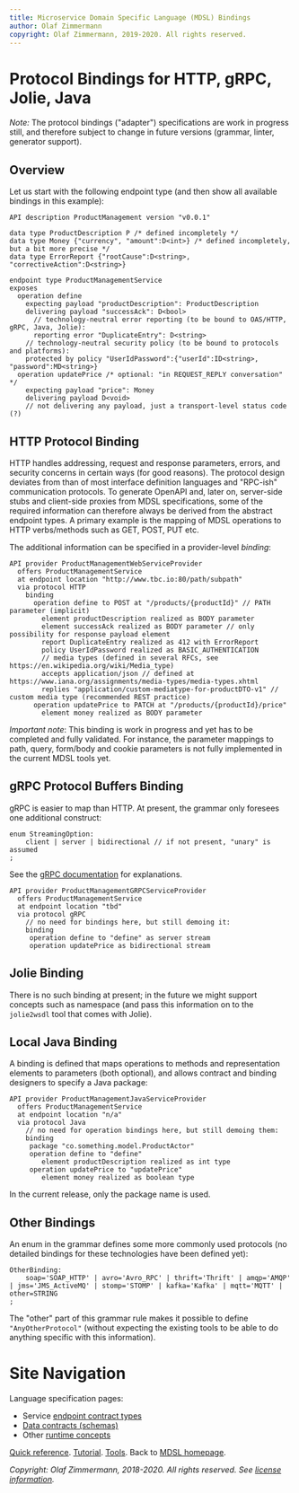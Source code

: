 ```yaml
---
title: Microservice Domain Specific Language (MDSL) Bindings
author: Olaf Zimmermann
copyright: Olaf Zimmermann, 2019-2020. All rights reserved.
---
```


Protocol Bindings for HTTP, gRPC, Jolie, Java
=============================================

*Note:* The protocol bindings ("adapter") specifications are work in progress still, and therefore subject to change in future versions (grammar, linter, generator support).

<!--
TODO update (from other): 
The language concepts described here can be used for context mapping, deployment modeling, and code generation (e.g., walking provider skeletons, test clients). Unlike endpoint types and data contracts, they play on the "instance" rather than the "class" level (just like ports in WSDL are instances of port types).
-->

## Overview 

Let us start with the following endpoint type (and then show all available bindings in this example):

~~~
API description ProductManagement version "v0.0.1"

data type ProductDescription P /* defined incompletely */
data type Money {"currency", "amount":D<int>} /* defined incompletely, but a bit more precise */
data type ErrorReport {"rootCause":D<string>, "correctiveAction":D<string>}

endpoint type ProductManagementService
exposes 
  operation define
    expecting payload "productDescription": ProductDescription
    delivering payload "successAck": D<bool>
      // technology-neutral error reporting (to be bound to OAS/HTTP, gRPC, Java, Jolie):
      reporting error "DuplicateEntry": D<string>
    // technology-neutral security policy (to be bound to protocols and platforms):
    protected by policy "UserIdPassword":{"userId":ID<string>, "password":MD<string>}
  operation updatePrice /* optional: "in REQUEST_REPLY conversation" */
    expecting payload "price": Money  
    delivering payload D<void>
    // not delivering any payload, just a transport-level status code (?)
~~~


## HTTP Protocol Binding

HTTP handles addressing, request and response parameters, errors, and security concerns in certain ways (for good reasons). The protocol design deviates from than of most interface definition languages and "RPC-ish" communication protocols. To generate OpenAPI and, later on, server-side stubs and client-side proxies from MDSL specifications, some of the required information can therefore always be derived from the abstract endpoint types. A primary  example is the mapping of MDSL operations to HTTP verbs/methods such as GET, POST, PUT etc. 

The additional information can be specified in a provider-level *binding*: 

~~~
API provider ProductManagementWebServiceProvider
  offers ProductManagementService
  at endpoint location "http://www.tbc.io:80/path/subpath"
  via protocol HTTP 
    binding 
      operation define to POST at "/products/{productId}" // PATH parameter (implicit)
        element productDescription realized as BODY parameter
        element successAck realized as BODY parameter // only possibility for response payload element 
        report DuplicateEntry realized as 412 with ErrorReport
        policy UserIdPassword realized as BASIC_AUTHENTICATION
        // media types (defined in several RFCs, see https://en.wikipedia.org/wiki/Media_type)
        accepts application/json // defined at https://www.iana.org/assignments/media-types/media-types.xhtml
        replies "application/custom-mediatype-for-productDTO-v1" // custom media type (recommended REST practice) 
      operation updatePrice to PATCH at "/products/{productId}/price"
        element money realized as BODY parameter
~~~

*Important note*: This binding is work in progress and yet has to be completed and fully validated. For instance, the parameter mappings to path, query, form/body and cookie parameters is not fully implemented in the current MDSL tools yet. 


## gRPC Protocol Buffers Binding

gRPC is easier to map than HTTP. At present, the grammar only foresees one additional construct: 

~~~
enum StreamingOption:
	client | server | bidirectional // if not present, "unary" is assumed
;
~~~

See the [gRPC documentation](https://grpc.io/docs/what-is-grpc/core-concepts/) for explanations. 

~~~
API provider ProductManagementGRPCServiceProvider
  offers ProductManagementService
  at endpoint location "tbd"
  via protocol gRPC
    // no need for bindings here, but still demoing it: 
    binding
     operation define to "define" as server stream
     operation updatePrice as bidirectional stream
~~~


## Jolie Binding

There is no such binding at present; in the future we might support concepts such as namespace (and pass this information on to the `jolie2wsdl` tool that comes with Jolie).

<!-- TODO also tak about non-HTTP transports in Jolie? -->


## Local Java Binding

A binding is defined that maps operations to methods and representation elements to parameters (both optional), and allows contract and binding designers to specify a  Java package: 

~~~
API provider ProductManagementJavaServiceProvider
  offers ProductManagementService
  at endpoint location "n/a" 
  via protocol Java
    // no need for operation bindings here, but still demoing them: 
    binding 
     package "co.something.model.ProductActor"
     operation define to "define"
        element productDescription realized as int type
     operation updatePrice to "updatePrice"
        element money realized as boolean type
~~~

In the current release, only the package name is used. 
<!-- there is an unfinished Freemarker template; /* [Q]: "extends"? */ -->


## Other Bindings
An enum in the grammar defines some more commonly used protocols (no detailed bindings for these technologies have been defined yet):

~~~
OtherBinding:
    soap='SOAP_HTTP' | avro='Avro_RPC' | thrift='Thrift' | amqp='AMQP' | jms='JMS_ActiveMQ' | stomp='STOMP' | kafka='Kafka' | mqtt='MQTT' | other=STRING 
;
~~~

The "other" part of this grammar rule makes it possible to define `"AnyOtherProtocol"` (without expecting the existing tools to be able to do anything specific with this information).


# Site Navigation

Language specification pages:

* Service [endpoint contract types](./servicecontract)
* [Data contracts (schemas)](./datacontract)
* Other [runtime concepts](./optionalparts)

[Quick reference](./quickreference). [Tutorial](./tutorial). [Tools](./tools). Back to [MDSL homepage](./index).

*Copyright: Olaf Zimmermann, 2018-2020. All rights reserved. See [license information](https://github.com/socadk/MDSL/blob/master/LICENSE).*

<!-- *EOF* -->